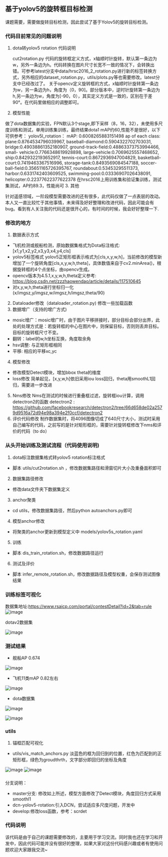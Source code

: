 
## 基于yolov5的旋转框目标检测
课题需要，需要做旋转目标检测，因此尝试了基于Yolov5的旋转目标检测。
### 代码目前常见的问题说明
1. dota转yolov5 rotation 代码说明

   cut2rotation.py 代码的旋转框定义方式，x轴顺时针旋转，默认第一条边为w，另外一条边为h。代码转换在图片尺寸长宽不一致的情况下，会转换出错。可参考latest分支中data/hrsc2016_2_rotation.py进行新的标签转换方式，另外相应的dataset_rotation.py，utils/plots.py等也需要修改。latest分支中已经改过了。
   关于opencv定义旋转框的方式，x轴顺时针旋转第一条边为w，另一条边为h，角度为（0，90]。部分版本中，逆时针旋转第一条边为h,另一条边为w，角度为[-90，0），其实定义方式是一致的，区别在于差90°。在代码里做相应的调整即可。
2. 模型性能

  做了dota数据集的实验，FPN默认3个stage,即下采样（8，16，32），未使用多尺度训练和测试，单用训练集训练，最终结果dota1 mAP约60,性能不是很好，以下可供参考：
  yolov5l_rotation：
  mAP: 0.6008265883151498
  ap of each class: plane:0.8764534796039967, baseball-diamond:0.5904322702703031, bridge:0.49038861352180907, ground-track-field:0.48863373753994466, small-   vehicle:0.7766348619928898, large-vehicle:0.7069625557468652, ship:0.8429322193652917, tennis-court:0.8672936947004829, basketball-court:0.7419463367516996, storage-tank:0.8493569084547188, soccer-ball-field:0.35651165726395767, roundabout:0.53453295511373, harbor:0.6331742403609525, swimming-pool:0.03336907026438091, helicopter:0.22377622377622378
  在hrsc2016上用训练集和验证集训练，测试集测试，AP约89.3，性能尚可
3. 其他

  针对遥感领域，一阶段模型需要改进的还有很多，此代码仅做了一点表层的改动。本人又一直比较忙于其他事情，未来得及好好整理和改进代码，因此可能会有bug。看到有人关注我的代码还是很开心的，有时间的时候，我会好好整理一下.
### 修改的地方
1. 数据表示方式
- 飞机检测或舰船检测，原始数据集格式为Dota标注格式:
    [x1,y1,x2,y2,x3,y3,x4,y4,cls]
- yolov5标签格式
  yolov5正矩形框表示格式为[cls,x,y,w,h]，当前修改的模型新增加了一个旋转角度[cls,x,y,w,h,theta]，具体数值来自于cv2.minArea()，根据旋转框的4个点坐标，由opencv生成。
- opencv版本为4.5.1,x,y,w,h,theta定义参考:
   https://blog.csdn.net/zzzhaowendao/article/details/117510645
- 对x,y,w,h,theta进行坐标归一化
   (x/imgsz,y/imgsz,w/imgsz,h/imgsz,theta/90)
2. Dataloader修改（dataloader_rotation.py)
   修改一些加载函数
3. 数据增广（支持的增广方式)
- mosic增广：mosic增广时，由于图片平移拼接时，部分目标会部分出界，此处的处理方式是：若旋转框的中心在图片中，则保留目标，否则则丢弃目标。目标的旋转框尺寸不变。
- 翻转：label的w,h坐标互换，角度取余角
- hsv调整: 与正矩形框相同
- 平移: 相应的平移xc,yc
4. 模型修改
- 修改模型Detect模块，增加bbox theta的维度
- loss修改
  简单起见，[x,y,w,h]依旧采用iou loss回归，theta用smoothL1回归，需要进一步改进
5. Nms修改
   Nms在测试的时候进行重叠框过滤，旋转框iou计算，调用detectron2的函数
   detectron2 : https://github.com/facebookresearch/detectron2/tree/66d658de02a2579d9516a72d94e98a394e2f0ccf/detectron2
6. 评价代码修改
   制作数据集时，将4096图像切成了640尺寸大小，测试时采用自己编写的代码，之前写的是针对矩形框的，需要针对旋转框修改下nms和评价的代码（to do）
### 从头开始训练及测试流程（代码使用说明)
1. dota标注数据集格式转yolov5 rotation标注格式
- 脚本 utils/cut2rotation.sh ，修改数据集路径和滑窗切片大小及重叠面积即可
2. 数据集路径修改 
- 修改data文件夹下数据集定义
3. anchor聚类
- cd utils，修改数据集路径，然后python autoanchors.py即可
4. 模型anchor修改
- 将聚类的anchor更新到模型定义中 models/yolov5s_rotation.yaml
5. 训练
- 脚本 dis_train_rotation.sh，修改数据路径运行
6. 测试及评价
- 脚本 infer_remote_rotation.sh，修改数据路径及模型权重，会保存测试图像结果
### 训练标签可视化
数据集地址:https://www.rsaicp.com/portal/contestDetail?id=2&tab=rule
![image](https://user-images.githubusercontent.com/49705914/129001296-1397d0ba-75bb-4a4d-ac70-26abaf0f0bc5.png)

dotav2数据集

![image](https://user-images.githubusercontent.com/49705914/129298756-d16c4855-b508-4ca3-a2d4-21fc3105ff1c.png)

### 测试结果
- 舰船AP       0.674

![image](https://user-images.githubusercontent.com/49705914/128113280-3f72c644-9297-4885-bf63-780a2f230124.png)
- 飞机11类mAP  0.82左右

![image](https://user-images.githubusercontent.com/49705914/128284942-27fe2008-83eb-47c2-8754-204cef5e60ad.png)

- dota数据集

![image](https://user-images.githubusercontent.com/49705914/134128980-6df7dfcf-a743-4e40-8195-1af6971c4ee8.png)

![image](https://user-images.githubusercontent.com/49705914/134129967-9fedab65-5b71-4271-ade6-ab86dd14a910.png)



### utils
1. 锚框匹配可视化 
- utils/vis_match_anchors.py 
淡蓝色的框为回归到的位置，红色为匹配到的正矩形框，绿色为groudthrth，文字部分即回归的坐标及角度

![image](https://user-images.githubusercontent.com/49705914/128320551-6e9ddbdd-70bf-4ab2-a0db-4c365853240d.png)
![image](https://user-images.githubusercontent.com/49705914/128320616-c4b394d4-45cf-4ed8-acd1-e043bf02b034.png)


###
分支说明：
- master分支: 修改如上所述，模型方面修改了Detect模块，角度回归方式采用smoothl1
- dcn-yolov5-rotation:引入DCN，尝试适应多尺度问题，开发中
- develop:修改loss函数，参考：scrdet
### 代码说明
该代码是由于自己的课题需要修改的，主要用于学习交流。同时我也还在学习和开发中，因此代码可能并没有很好的整理，如果大家对这份代码感兴趣或者有使用问题欢迎大家跟我交流~





  

  
